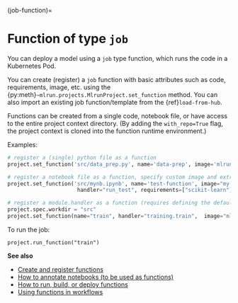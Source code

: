 (job-function)=
# Function of type `job`

You can deploy a model using a `job` type function, which runs the code in a Kubernetes Pod. 

You can create (register) a `job` function with basic attributes such as code, requirements, image, etc. using the 
{py:meth}`~mlrun.projects.MlrunProject.set_function` method.
You can also import an existing job function/template from the {ref}`load-from-hub`.

Functions can be created from a single code, notebook file, or have access to the entire project context directory. 
(By adding the `with_repo=True` flag, the project context is cloned into the function runtime environment.) 

Examples:


```python
# register a (single) python file as a function
project.set_function('src/data_prep.py', name='data-prep', image='mlrun/mlrun', handler='prep', kind="job")

# register a notebook file as a function, specify custom image and extra requirements 
project.set_function('src/mynb.ipynb', name='test-function', image="my-org/my-image",
                      handler="run_test", requirements=["scikit-learn"], kind="job")

# register a module.handler as a function (requires defining the default sources/work dir, if it's not root)
project.spec.workdir = "src"
project.set_function(name="train", handler="training.train",  image="mlrun/mlrun", kind="job", with_repo=True)
```

To run the job:
```
project.run_function("train")
```

**See also**
- [Create and register functions](../runtimes/create-and-use-functions.html)
- [How to annotate notebooks (to be used as functions)](../runtimes/mlrun_code_annotations.html)
- [How to run, build, or deploy functions](../projects/run-build-deploy.html)
- [Using functions in workflows](../projects/build-run-workflows-pipelines.html)